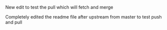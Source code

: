 New edit to test the pull which will fetch and merge

Completely edited the readme file after upstream from master 
to test push and pull
